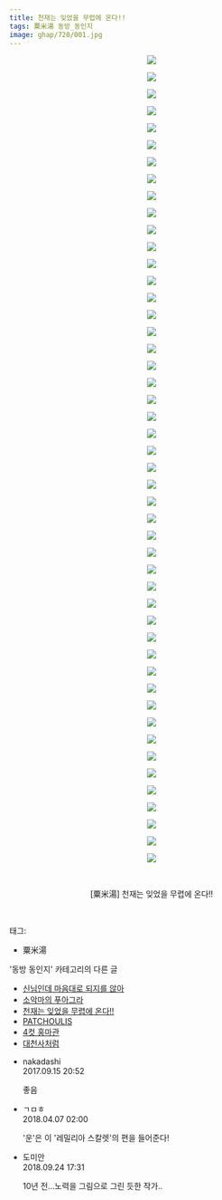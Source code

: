 ```yaml
---
title: 천재는 잊었을 무렵에 온다!!
tags: 粟米湯 동방_동인지
image: ghap/720/001.jpg
---
```

<div class="article">
<p style="text-align: center; clear: none; float: none;"><img src="{{ site.nasurl }}/ghap/720/001.jpg"/></p>
<p style="text-align: center; clear: none; float: none;"><img src="{{ site.nasurl }}/ghap/720/002.jpg"/></p>
<p style="text-align: center; clear: none; float: none;"><img src="{{ site.nasurl }}/ghap/720/003.jpg"/></p>
<p style="text-align: center; clear: none; float: none;"><img src="{{ site.nasurl }}/ghap/720/004.jpg"/></p>
<p style="text-align: center; clear: none; float: none;"><img src="{{ site.nasurl }}/ghap/720/005.jpg"/></p>
<p style="text-align: center; clear: none; float: none;"><img src="{{ site.nasurl }}/ghap/720/006.jpg"/></p>
<p style="text-align: center; clear: none; float: none;"><img src="{{ site.nasurl }}/ghap/720/007.jpg"/></p>
<p style="text-align: center; clear: none; float: none;"><img src="{{ site.nasurl }}/ghap/720/008.jpg"/></p>
<p style="text-align: center; clear: none; float: none;"><img src="{{ site.nasurl }}/ghap/720/009.jpg"/></p>
<p style="text-align: center; clear: none; float: none;"><img src="{{ site.nasurl }}/ghap/720/010.jpg"/></p>
<p style="text-align: center; clear: none; float: none;"><img src="{{ site.nasurl }}/ghap/720/011.jpg"/></p>
<p style="text-align: center; clear: none; float: none;"><img src="{{ site.nasurl }}/ghap/720/012.jpg"/></p>
<p style="text-align: center; clear: none; float: none;"><img src="{{ site.nasurl }}/ghap/720/013.jpg"/></p>
<p style="text-align: center; clear: none; float: none;"><img src="{{ site.nasurl }}/ghap/720/014.jpg"/></p>
<p style="text-align: center; clear: none; float: none;"><img src="{{ site.nasurl }}/ghap/720/015.jpg"/></p>
<p style="text-align: center; clear: none; float: none;"><img src="{{ site.nasurl }}/ghap/720/016.jpg"/></p>
<p style="text-align: center; clear: none; float: none;"><img src="{{ site.nasurl }}/ghap/720/017.jpg"/></p>
<p style="text-align: center; clear: none; float: none;"><img src="{{ site.nasurl }}/ghap/720/018.jpg"/></p>
<p style="text-align: center; clear: none; float: none;"><img src="{{ site.nasurl }}/ghap/720/019.jpg"/></p>
<p style="text-align: center; clear: none; float: none;"><img src="{{ site.nasurl }}/ghap/720/020.jpg"/></p>
<p style="text-align: center; clear: none; float: none;"><img src="{{ site.nasurl }}/ghap/720/021.jpg"/></p>
<p style="text-align: center; clear: none; float: none;"><img src="{{ site.nasurl }}/ghap/720/022.jpg"/></p>
<p style="text-align: center; clear: none; float: none;"><img src="{{ site.nasurl }}/ghap/720/023.jpg"/></p>
<p style="text-align: center; clear: none; float: none;"><img src="{{ site.nasurl }}/ghap/720/024.jpg"/></p>
<p style="text-align: center; clear: none; float: none;"><img src="{{ site.nasurl }}/ghap/720/025.jpg"/></p>
<p style="text-align: center; clear: none; float: none;"><img src="{{ site.nasurl }}/ghap/720/026.jpg"/></p>
<p style="text-align: center; clear: none; float: none;"><img src="{{ site.nasurl }}/ghap/720/027.jpg"/></p>
<p style="text-align: center; clear: none; float: none;"><img src="{{ site.nasurl }}/ghap/720/028.jpg"/></p>
<p style="text-align: center; clear: none; float: none;"><img src="{{ site.nasurl }}/ghap/720/029.jpg"/></p>
<p style="text-align: center; clear: none; float: none;"><img src="{{ site.nasurl }}/ghap/720/030.jpg"/></p>
<p style="text-align: center; clear: none; float: none;"><img src="{{ site.nasurl }}/ghap/720/031.jpg"/></p>
<p style="text-align: center; clear: none; float: none;"><img src="{{ site.nasurl }}/ghap/720/032.jpg"/></p>
<p style="text-align: center; clear: none; float: none;"><img src="{{ site.nasurl }}/ghap/720/033.jpg"/></p>
<p style="text-align: center; clear: none; float: none;"><img src="{{ site.nasurl }}/ghap/720/034.jpg"/></p>
<p style="text-align: center; clear: none; float: none;"><img src="{{ site.nasurl }}/ghap/720/035.jpg"/></p>
<p style="text-align: center; clear: none; float: none;"><img src="{{ site.nasurl }}/ghap/720/036.jpg"/></p>
<p style="text-align: center; clear: none; float: none;"><img src="{{ site.nasurl }}/ghap/720/037.jpg"/></p>
<p style="text-align: center; clear: none; float: none;"><img src="{{ site.nasurl }}/ghap/720/038.jpg"/></p>
<p style="text-align: center; clear: none; float: none;"><img src="{{ site.nasurl }}/ghap/720/039.jpg"/></p>
<p style="text-align: center; clear: none; float: none;"><img src="{{ site.nasurl }}/ghap/720/040.jpg"/></p>
<p style="text-align: center; clear: none; float: none;"><img src="{{ site.nasurl }}/ghap/720/041.jpg"/></p>
<p style="text-align: center; clear: none; float: none;"><img src="{{ site.nasurl }}/ghap/720/042.jpg"/></p>
<p style="text-align: center; clear: none; float: none;"><img src="{{ site.nasurl }}/ghap/720/043.jpg"/></p>
<p style="text-align: center; clear: none; float: none;"><img src="{{ site.nasurl }}/ghap/720/044.jpg"/></p>
<p style="text-align: center; clear: none; float: none;"><img src="{{ site.nasurl }}/ghap/720/045.jpg"/></p>
<p style="text-align: center; clear: none; float: none;"><img src="{{ site.nasurl }}/ghap/720/046.jpg"/></p>
<p style="text-align: center; clear: none; float: none;"><img src="{{ site.nasurl }}/ghap/720/047.jpg"/></p>
<p style="text-align: center; clear: none; float: none;"><img src="{{ site.nasurl }}/ghap/720/048.jpg"/></p>
<p style="text-align: center; clear: none; float: none;"><br/></p>
<p style="text-align: center; clear: none; float: none;">[粟米湯] 천재는 잊었을 무렵에 온다!!</p>
<p><br/></p>
</div><div class="tagTrail">
<p>태그: </p>
<ul>
<li>粟米湯</li>
</ul>
</div><div class="another">
<p>'동방 동인지' 카테고리의 다른 글</p>
<ul>
<li><a href="/2016-07-07-ghap_722">신님인데 마음대로 되지를 않아</a></li>
<li><a href="/2016-07-07-ghap_721">소악마의 푸아그라</a></li>
<li><a href="/2016-07-07-ghap_720">천재는 잊었을 무렵에 온다!!</a></li>
<li><a href="/2016-07-07-ghap_719">PATCHOULIS</a></li>
<li><a href="/2016-07-07-ghap_718">4컷 홍마관</a></li>
<li><a href="/2016-07-07-ghap_717">대천사처럼</a></li>
</ul>
</div><div class="cb_module cb_fluid">
<div class="cb_wrt cb_profile">
<div class="comment">
<ul>
<li class="cb_thumb_off" id="comment15083744">
<div class="cb_comment_area">
<div class="cb_info_area">
<div class="cb_section">
<span class="cb_nick_name">nakadashi</span>
</div>
<div class="cb_section">
<span class="cb_date">2017.09.15 20:52 </span>
</div>
</div>
<div class="cb_dsc_comment">
<p class="cb_dsc">
											좋음
										</p>
</div>
</div></li>
<li class="cb_thumb_off" id="comment15234722">
<div class="cb_comment_area">
<div class="cb_info_area">
<div class="cb_section">
<span class="cb_nick_name">ㄱㅁㅎ</span>
</div>
<div class="cb_section">
<span class="cb_date">2018.04.07 02:00 </span>
</div>
</div>
<div class="cb_dsc_comment">
<p class="cb_dsc">
											'운'은 이 '레밀리아 스칼렛'의 편을 들어준다!
										</p>
</div>
</div></li>
<li class="cb_thumb_off" id="comment15339057">
<div class="cb_comment_area">
<div class="cb_info_area">
<div class="cb_section">
<span class="cb_nick_name">도미안</span>
</div>
<div class="cb_section">
<span class="cb_date">2018.09.24 17:31 </span>
</div>
</div>
<div class="cb_dsc_comment">
<p class="cb_dsc">
											10년 전...노력을 그림으로 그린 듯한 작가..
										</p>
</div>
</div></li>
</ul>
</div>
</div><!-- commentList close -->
</div>
